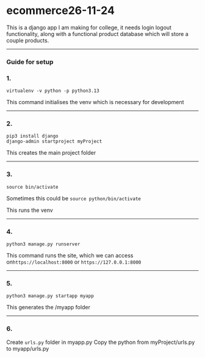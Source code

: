 # ecommerce26-11-24

This is a django app I am making for college, it needs login logout functionality, along with a functional
product database which will store a couple products.

---

### Guide for setup

### 1.

```
virtualenv -v python -p python3.13
```

This command initialises the venv which is necessary for development

---

### 2.

```
pip3 install django
django-admin startproject myProject
```

This creates the main project folder

---

### 3.

```
source bin/activate
```

Sometimes this could be `source python/bin/activate`

This runs the venv

---

### 4.

```
python3 manage.py runserver
```

This command runs the site, which we can access on`https://localhost:8000` or `https://127.0.0.1:8000`

---

### 5.

```
python3 manage.py startapp myapp
```

This generates the /myapp folder

---

### 6.

Create `urls.py` folder in myapp.py
Copy the python from myProject/urls.py to myapp/urls.py
